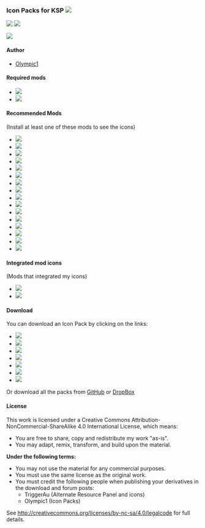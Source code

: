 ### Icon Packs for KSP [![][shield:release-latest]][GIT:release]  
[![][shield:support-ksp]][KSP:website]
[![][shield:license-cc]][ICONS:license]

![][flag:arp-icons]

#### Author
* [Olympic1](http://forum.kerbalspaceprogram.com/members/81815)

#### Required mods
* [![][shield:support-arp]][ARP:thread]
* [![][shield:support-mm]][MM:thread]

#### Recommended Mods
(Install at least one of these mods to see the icons)
* [![][shield:support-crp]][CRP:thread]
* [![][shield:support-dangit]][DANGIT:thread]
* [![][shield:support-dr]][DR:thread]
* [![][shield:support-epl]][EPL:thread]
* [![][shield:support-ftt]][FTT:thread]
* [![][shield:support-ics]][ICS:thread]
* [![][shield:support-kar]][KAR:thread]
* [![][shield:support-kar+]][KAR+:thread]
* [![][shield:support-mc]][MC:thread]
* [![][shield:support-snacks]][SNACKS:thread]
* [![][shield:support-sr]][SR:thread]
* [![][shield:support-exp]][EXP:thread]
* [![][shield:support-mks]][MKS:thread]
* [![][shield:support-ls]][LS:thread]
* [![][shield:support-srv]][SRV:thread]
* [![][shield:support-warp]][WARP:thread]

#### Integrated mod icons
(Mods that integrated my icons)
* [![][shield:support-bm]][BM:thread]
* [![][shield:support-df]][DF:thread]

#### Download
You can download an Icon Pack by clicking on the links:
* [![][shield:release-dangit]][DANGIT:release]
* [![][shield:release-dr]][DR:release]
* [![][shield:release-epl]][EPL:release]
* [![][shield:release-ics]][ICS:release]
* [![][shield:release-mc]][MC:release]
* [![][shield:release-snacks]][SNACKS:release]
* [![][shield:release-usi]][USI:release]

Or download all the packs from [GitHub](http://github.com/Olympic1/Icon_Packs_KSP/releases/latest) or [DropBox](http://www.dropbox.com/s/wfxsnm72aev8d3b/AllPacks.zip)

#### License
This work is licensed under a Creative Commons Attribution-NonCommercial-ShareAlike 4.0 International License, which means:
* You are free to share, copy and redistribute my work "as-is".
* You may adapt, remix, transform, and build upon the material.

**Under the following terms:**
* You may not use the material for any commercial purposes.
* You must use the same license as the original work.
* You must credit the following people when publishing your derivatives in the download and forum posts:
	* TriggerAu (Alternate Resource Panel and icons)
	* Olympic1 (Icon Packs)

See http://creativecommons.org/licenses/by-nc-sa/4.0/legalcode for full details.



[GIT:release]: http://github.com/Olympic1/Icon_Packs_KSP/releases/latest
[KSP:website]: http://kerbalspaceprogram.com
[ICONS:license]: http://github.com/Olympic1/Icon_Packs_KSP/blob/master/License.txt

[shield:release-latest]: http://img.shields.io/github/release/Olympic1/Icon_Packs_KSP.svg
[shield:support-ksp]: http://img.shields.io/badge/KSP-v1.0.x-green.svg
[shield:license-cc]: http://img.shields.io/badge/License-CC%20BY--NC--SA%204.0-blue.svg

[flag:arp-icons]: http://i62.tinypic.com/2qltqad.png

[ARP:thread]: http://forum.kerbalspaceprogram.com/threads/60227
[MM:thread]: http://forum.kerbalspaceprogram.com/threads/55219
[CRP:thread]: http://forum.kerbalspaceprogram.com/threads/91998
[DANGIT:thread]: http://forum.kerbalspaceprogram.com/threads/81794
[DR:thread]: http://forum.kerbalspaceprogram.com/threads/54954
[EPL:thread]: http://forum.kerbalspaceprogram.com/threads/59545
[FTT:thread]: http://forum.kerbalspaceprogram.com/threads/91706
[ICS:thread]: http://forum.kerbalspaceprogram.com/threads/82084
[KAR:thread]: http://forum.kerbalspaceprogram.com/threads/89401
[KAR+:thread]: http://forum.kerbalspaceprogram.com/threads/93054
[MC:thread]: http://forum.kerbalspaceprogram.com/threads/43645
[SNACKS:thread]: http://forum.kerbalspaceprogram.com/threads/90841
[SR:thread]: http://forum.kerbalspaceprogram.com/threads/102502
[EXP:thread]: http://forum.kerbalspaceprogram.com/threads/86695
[MKS:thread]: http://forum.kerbalspaceprogram.com/threads/79588
[LS:thread]: http://forum.kerbalspaceprogram.com/threads/116790
[SRV:thread]: http://forum.kerbalspaceprogram.com/threads/84359
[WARP:thread]: http://forum.kerbalspaceprogram.com/threads/100798

[shield:support-arp]: http://img.shields.io/badge/Alternate%20Resource%20Panel-v2.7.3.0-299bc7.svg
[shield:support-mm]: http://img.shields.io/badge/ModuleManager-v2.6.7-40b7c0.svg
[shield:support-crp]: http://img.shields.io/badge/Community%20Resource%20Pack-v0.4.4-c5c09f.svg
[shield:support-dangit]: http://img.shields.io/badge/Dang%20It-v0.6.1-blue.svg
[shield:support-dr]: http://img.shields.io/badge/Deadly%20Reentry-v7.2.2-red.svg
[shield:support-epl]: http://img.shields.io/badge/Extraplanetary%20Launchpads-v5.2.90-orange.svg
[shield:support-ftt]: http://img.shields.io/badge/Freight%20Transport%20Technologies-v0.4.1-yellow.svg
[shield:support-ics]: http://img.shields.io/badge/Ioncross%20Crew%20Support-v1.20.1-34c566.svg
[shield:support-kar]: http://img.shields.io/badge/Karbonite-v0.6.3-000000.svg
[shield:support-kar+]: http://img.shields.io/badge/Karbonite%20Plus-v0.4.1-lightgrey.svg
[shield:support-mc]: http://img.shields.io/badge/Mission%20Controller%202-v1.21.0-50b2bc.svg
[shield:support-snacks]: http://img.shields.io/badge/Snacks-v0.3.5-a99b13.svg
[shield:support-sr]: http://img.shields.io/badge/Sounding%20Rockets-v0.2.2-be7272.svg
[shield:support-exp]: http://img.shields.io/badge/USI%20Exploration%20Pack-v0.4.1-206261.svg
[shield:support-mks]: http://img.shields.io/badge/USI%20Kolonization%20Systems%20(MKS/OKS)-v0.31.6-7c69c0.svg
[shield:support-ls]: http://img.shields.io/badge/USI%20Life%20Support-v0.1.5-green.svg
[shield:support-srv]: http://img.shields.io/badge/USI%20Survivability%20Pack-v0.3.1-576935.svg
[shield:support-warp]: http://img.shields.io/badge/Warp%20Drive-v0.2.1-7d617d.svg

[BM:thread]: http://forum.kerbalspaceprogram.com/threads/53009
[DF:thread]: http://forum.kerbalspaceprogram.com/threads/124720

[shield:support-bm]: http://img.shields.io/badge/BioMass-v0.9.2.1-green.svg
[shield:support-df]: http://img.shields.io/badge/DeepFreeze-v0.17.1.0-acdadf.svg

[DANGIT:release]: http://www.dropbox.com/s/piqimag81ug3uof/DangItPack.zip
[DR:release]: http://www.dropbox.com/s/euewcl7z1tce9na/DRPack.zip
[EPL:release]: http://www.dropbox.com/s/ulaa7kqgsucx5xr/EPLPack.zip
[ICS:release]: http://www.dropbox.com/s/qs5y9ebpmcuehr2/ICSPack.zip
[MC:release]: http://www.dropbox.com/s/55i2nu3hq775940/MCPack.zip
[SNACKS:release]: http://www.dropbox.com/s/cl6fzua3xk0n1h6/SnacksPack.zip
[USI:release]: http://www.dropbox.com/s/26sokhwn2jzo5ob/USIPack.zip

[shield:release-dangit]: http://img.shields.io/badge/DangIt%20Pack-v0.2.1-orange.svg
[shield:release-dr]: http://img.shields.io/badge/DR%20Pack-v0.2.1-orange.svg
[shield:release-epl]: http://img.shields.io/badge/EPL%20Pack-v0.2.1-orange.svg
[shield:release-ics]: http://img.shields.io/badge/ICS%20Pack-v0.2.1-orange.svg
[shield:release-mc]: http://img.shields.io/badge/MC%20Pack-v0.2.1-orange.svg
[shield:release-snacks]: http://img.shields.io/badge/Snacks%20Pack-v0.2.1-orange.svg
[shield:release-usi]: http://img.shields.io/badge/USI%20Pack-v0.5.3-orange.svg
